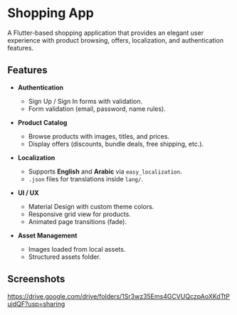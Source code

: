 # Shopping App  

A Flutter-based shopping application that provides an elegant user experience with product browsing, offers, localization, and authentication features.  

## Features  

- **Authentication**  
  - Sign Up / Sign In forms with validation.  
  - Form validation (email, password, name rules).  

- **Product Catalog**  
  - Browse products with images, titles, and prices.  
  - Display offers (discounts, bundle deals, free shipping, etc.).  

- **Localization**  
  - Supports **English** and **Arabic** via `easy_localization`.  
  - `.json` files for translations inside `lang/`.  

- **UI / UX**  
  - Material Design with custom theme colors.  
  - Responsive grid view for products.  
  - Animated page transitions (fade).  

- **Asset Management**  
  - Images loaded from local assets.  
  - Structured assets folder.  

## Screenshots  
https://drive.google.com/drive/folders/1Sr3wz35Ems4GCVUQczpAoXKdTtPujdQF?usp=sharing  

